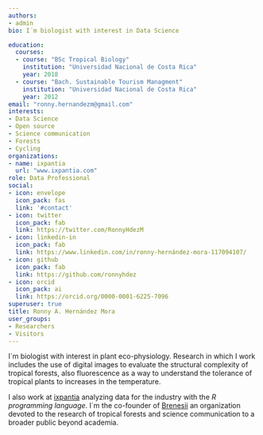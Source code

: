 ```yaml
---
authors:
- admin
bio: I´m biologist with interest in Data Science

education:
  courses:
  - course: "BSc Tropical Biology"
    institution: "Universidad Nacional de Costa Rica"
    year: 2018
  - course: "Bach. Sustainable Tourism Managment"
    institution: "Universidad Nacional de Costa Rica"
    year: 2012
email: "ronny.hernandezm@gmail.com"
interests:
- Data Science
- Open source
- Science communication
- Forests
- Cycling
organizations:
- name: ixpantia
  url: "www.ixpantia.com"
role: Data Professional
social:
- icon: envelope
  icon_pack: fas
  link: '#contact'
- icon: twitter
  icon_pack: fab
  link: https://twitter.com/RonnyHdezM
- icon: linkedin-in
  icon_pack: fab
  link: https://www.linkedin.com/in/ronny-hernández-mora-117094107/
- icon: github
  icon_pack: fab
  link: https://github.com/ronnyhdez
- icon: orcid
  icon_pack: ai
  link: https://orcid.org/0000-0001-6225-7096
superuser: true
title: Ronny A. Hernández Mora
user_groups:
- Researchers
- Visitors
---
```


I´m biologist with interest in plant eco-physiology. Research in which I work includes the use of digital images to evaluate the structural complexity of tropical forests, also fluorescence as a way to understand the tolerance of tropical plants to increases in the temperature.

I also work at [ixpantia](https://www.ixpantia.com/) analyzing data for the industry with the _R programming language_. I´m the co-founder of [Brenesii](http://www.brenesii.com/) an organization devoted to the research of tropical forests and science communication to a broader public beyond academia.
